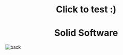 <h1 align="center", style="font-weight: bold;">Click to test :)</h1>
<h1 align="center", style="font-weight: bold;">Solid Software</h1>

![back](https://user-images.githubusercontent.com/72496644/108606160-1a2d7080-73c1-11eb-802e-6e2c06323c72.jpg)
